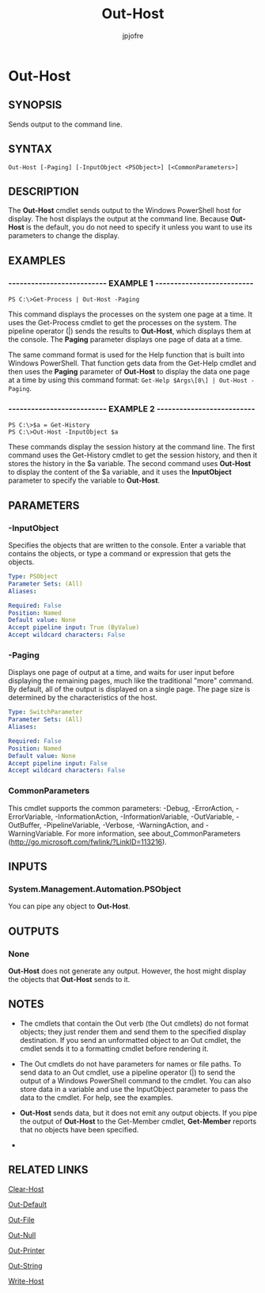 ﻿---
author: jpjofre
description: 
external help file: System.Management.Automation.dll-Help.xml
keywords: powershell, cmdlet
manager: carolz
ms.date: 2016-09-20
ms.prod: powershell
ms.technology: powershell
ms.topic: reference
online version: http://go.microsoft.com/fwlink/?LinkID=113365
schema: 2.0.0
title: Out-Host
---

# Out-Host
## SYNOPSIS
Sends output to the command line.
## SYNTAX

```
Out-Host [-Paging] [-InputObject <PSObject>] [<CommonParameters>]
```

## DESCRIPTION
The **Out-Host** cmdlet sends output to the Windows PowerShell host for display.
The host displays the output at the command line.
Because **Out-Host** is the default, you do not need to specify it unless you want to use its parameters to change the display.
## EXAMPLES

### -------------------------- EXAMPLE 1 --------------------------
```
PS C:\>Get-Process | Out-Host -Paging
```

This command displays the processes on the system one page at a time.
It uses the Get-Process cmdlet to get the processes on the system.
The pipeline operator (|) sends the results to **Out-Host**, which displays them at the console.
The **Paging** parameter displays one page of data at a time.

The same command format is used for the Help function that is built into Windows PowerShell.
That function gets data from the Get-Help cmdlet and then uses the **Paging** parameter of **Out-Host** to display the data one page at a time by using this command format: `Get-Help $Args\[0\] | Out-Host -Paging`.
### -------------------------- EXAMPLE 2 --------------------------
```
PS C:\>$a = Get-History
PS C:\>Out-Host -InputObject $a
```

These commands display the session history at the command line.
The first command uses the Get-History cmdlet to get the session history, and then it stores the history in the $a variable.
The second command uses **Out-Host** to display the content of the $a variable, and it uses the **InputObject** parameter to specify the variable to **Out-Host**.
## PARAMETERS

### -InputObject
Specifies the objects that are written to the console.
Enter a variable that contains the objects, or type a command or expression that gets the objects.

```yaml
Type: PSObject
Parameter Sets: (All)
Aliases: 

Required: False
Position: Named
Default value: None
Accept pipeline input: True (ByValue)
Accept wildcard characters: False
```

### -Paging
Displays one page of output at a time, and waits for user input before displaying the remaining pages, much like the traditional "more" command.
By default, all of the output is displayed on a single page.
The page size is determined by the characteristics of the host.

```yaml
Type: SwitchParameter
Parameter Sets: (All)
Aliases: 

Required: False
Position: Named
Default value: None
Accept pipeline input: False
Accept wildcard characters: False
```

### CommonParameters
This cmdlet supports the common parameters: -Debug, -ErrorAction, -ErrorVariable, -InformationAction, -InformationVariable, -OutVariable, -OutBuffer, -PipelineVariable, -Verbose, -WarningAction, and -WarningVariable. For more information, see about_CommonParameters (http://go.microsoft.com/fwlink/?LinkID=113216).
## INPUTS

### System.Management.Automation.PSObject
You can pipe any object to **Out-Host**.
## OUTPUTS

### None
**Out-Host** does not generate any output.
However, the host might display the objects that **Out-Host** sends to it.
## NOTES
* The cmdlets that contain the Out verb (the Out cmdlets) do not format objects; they just render them and send them to the specified display destination. If you send an unformatted object to an Out cmdlet, the cmdlet sends it to a formatting cmdlet before rendering it.
* The Out cmdlets do not have parameters for names or file paths. To send data to an Out cmdlet, use a pipeline operator (|) to send the output of a Windows PowerShell command to the cmdlet. You can also store data in a variable and use the InputObject parameter to pass the data to the cmdlet. For help, see the examples.
* **Out-Host** sends data, but it does not emit any output objects. If you pipe the output of **Out-Host** to the Get-Member cmdlet, **Get-Member** reports that no objects have been specified.

*
## RELATED LINKS

[Clear-Host](.\Functions\Clear-Host.md)

[Out-Default](.\Out-Default.md)

[Out-File](..\Microsoft.PowerShell.Utility\Out-File.md)

[Out-Null](.\Out-Null.md)

[Out-Printer](..\Microsoft.PowerShell.Utility\Out-File.md)

[Out-String](..\Microsoft.PowerShell.Utility\Out-File.md)

[Write-Host](..\Microsoft.PowerShell.Utility\Out-File.md)

